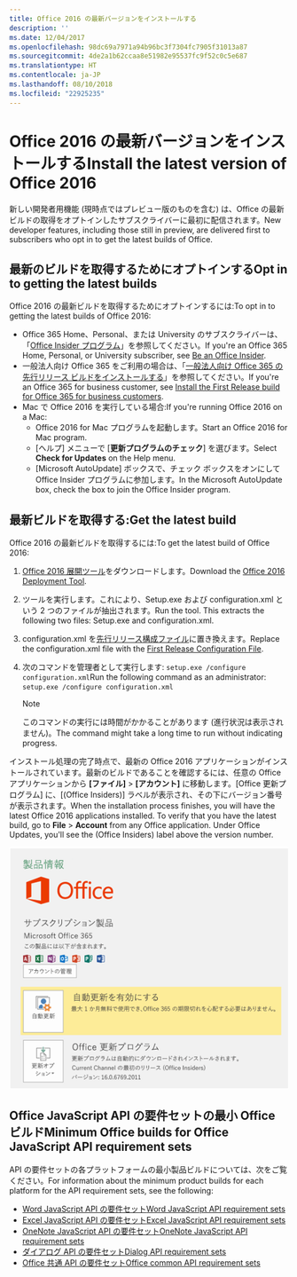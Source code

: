```yaml
---
title: Office 2016 の最新バージョンをインストールする
description: ''
ms.date: 12/04/2017
ms.openlocfilehash: 98dc69a7971a94b96bc3f7304fc7905f31013a87
ms.sourcegitcommit: 4de2a1b62ccaa8e51982e95537fc9f52c0c5e687
ms.translationtype: HT
ms.contentlocale: ja-JP
ms.lasthandoff: 08/10/2018
ms.locfileid: "22925235"
---
```

# <a name="install-the-latest-version-of-office-2016"></a><span data-ttu-id="48334-102">Office 2016 の最新バージョンをインストールする</span><span class="sxs-lookup"><span data-stu-id="48334-102">Install the latest version of Office 2016</span></span>

<span data-ttu-id="48334-103">新しい開発者用機能 (現時点ではプレビュー版のものを含む) は、Office の最新ビルドの取得をオプトインしたサブスクライバーに最初に配信されます。</span><span class="sxs-lookup"><span data-stu-id="48334-103">New developer features, including those still in preview, are delivered first to subscribers who opt in to get the latest builds of Office.</span></span> 

## <a name="opt-in-to-getting-the-latest-builds"></a><span data-ttu-id="48334-104">最新のビルドを取得するためにオプトインする</span><span class="sxs-lookup"><span data-stu-id="48334-104">Opt in to getting the latest builds</span></span>

<span data-ttu-id="48334-105">Office 2016 の最新ビルドを取得するためにオプトインするには:</span><span class="sxs-lookup"><span data-stu-id="48334-105">To opt in to getting the latest builds of Office 2016:</span></span> 

- <span data-ttu-id="48334-106">Office 365 Home、Personal、または University のサブスクライバーは、「[Office Insider プログラム](https://products.office.com/office-insider)」を参照してください。</span><span class="sxs-lookup"><span data-stu-id="48334-106">If you're an Office 365 Home, Personal, or University subscriber, see [Be an Office Insider](https://products.office.com/office-insider).</span></span>
- <span data-ttu-id="48334-107">一般法人向け Office 365 をご利用の場合は、「[一般法人向け Office 365 の先行リリース ビルドをインストールする](https://support.office.com/article/Install-the-First-Release-build-for-Office-365-for-business-customers-4dd8ba40-73c0-4468-b778-c7b744d03ead)」を参照してください。</span><span class="sxs-lookup"><span data-stu-id="48334-107">If you're an Office 365 for business customer, see [Install the First Release build for Office 365 for business customers](https://support.office.com/article/Install-the-First-Release-build-for-Office-365-for-business-customers-4dd8ba40-73c0-4468-b778-c7b744d03ead).</span></span>
- <span data-ttu-id="48334-108">Mac で Office 2016 を実行している場合:</span><span class="sxs-lookup"><span data-stu-id="48334-108">If you're running Office 2016 on a Mac:</span></span>
    - <span data-ttu-id="48334-109">Office 2016 for Mac プログラムを起動します。</span><span class="sxs-lookup"><span data-stu-id="48334-109">Start an Office 2016 for Mac program.</span></span>
    - <span data-ttu-id="48334-110">[ヘルプ] メニューで [**更新プログラムのチェック**] を選びます。</span><span class="sxs-lookup"><span data-stu-id="48334-110">Select **Check for Updates** on the Help menu.</span></span>
    - <span data-ttu-id="48334-111">[Microsoft AutoUpdate] ボックスで、チェック ボックスをオンにして Office Insider プログラムに参加します。</span><span class="sxs-lookup"><span data-stu-id="48334-111">In the Microsoft AutoUpdate box, check the box to join the Office Insider program.</span></span> 

## <a name="get-the-latest-build"></a><span data-ttu-id="48334-112">最新ビルドを取得する:</span><span class="sxs-lookup"><span data-stu-id="48334-112">Get the latest build</span></span>

<span data-ttu-id="48334-113">Office 2016 の最新ビルドを取得するには:</span><span class="sxs-lookup"><span data-stu-id="48334-113">To get the latest build of Office 2016:</span></span> 

1. <span data-ttu-id="48334-114">[Office 2016 展開ツール](https://www.microsoft.com/download/details.aspx?id=49117)をダウンロードします。</span><span class="sxs-lookup"><span data-stu-id="48334-114">Download the [Office 2016 Deployment Tool](https://www.microsoft.com/download/details.aspx?id=49117).</span></span> 
2. <span data-ttu-id="48334-p101">ツールを実行します。これにより、Setup.exe および configuration.xml という 2 つのファイルが抽出されます。</span><span class="sxs-lookup"><span data-stu-id="48334-p101">Run the tool. This extracts the following two files: Setup.exe and configuration.xml.</span></span>
3. <span data-ttu-id="48334-117">configuration.xml を[先行リリース構成ファイル](https://raw.githubusercontent.com/OfficeDev/Office-Add-in-Commands-Samples/master/Tools/FirstReleaseConfig/configuration.xml)に置き換えます。</span><span class="sxs-lookup"><span data-stu-id="48334-117">Replace the configuration.xml file with the [First Release Configuration File](https://raw.githubusercontent.com/OfficeDev/Office-Add-in-Commands-Samples/master/Tools/FirstReleaseConfig/configuration.xml).</span></span>
4. <span data-ttu-id="48334-118">次のコマンドを管理者として実行します: `setup.exe /configure configuration.xml`</span><span class="sxs-lookup"><span data-stu-id="48334-118">Run the following command as an administrator:  `setup.exe /configure configuration.xml`</span></span> 

    > [!NOTE]
    > <span data-ttu-id="48334-119">このコマンドの実行には時間がかかることがあります (進行状況は表示されません)。</span><span class="sxs-lookup"><span data-stu-id="48334-119">The command might take a long time to run without indicating progress.</span></span>

<span data-ttu-id="48334-p102">インストール処理の完了時点で、最新の Office 2016 アプリケーションがインストールされています。最新のビルドであることを確認するには、任意の Office アプリケーションから **[ファイル]**  >  **[アカウント]** に移動します。[Office 更新プログラム] に、[(Office Insiders)] ラベルが表示され、その下にバージョン番号が表示されます。</span><span class="sxs-lookup"><span data-stu-id="48334-p102">When the installation process finishes, you will have the latest Office 2016 applications installed. To verify that you have the latest build, go to **File** > **Account** from any Office application. Under Office Updates, you'll see the (Office Insiders) label above the version number.</span></span>

![Office Insiders のラベルと製品情報を示すスクリーンショット](../images/office-insiders.png)

## <a name="minimum-office-builds-for-office-javascript-api-requirement-sets"></a><span data-ttu-id="48334-124">Office JavaScript API の要件セットの最小 Office ビルド</span><span class="sxs-lookup"><span data-stu-id="48334-124">Minimum Office builds for Office JavaScript API requirement sets</span></span>

<span data-ttu-id="48334-125">API の要件セットの各プラットフォームの最小製品ビルドについては、次をご覧ください。</span><span class="sxs-lookup"><span data-stu-id="48334-125">For information about the minimum product builds for each platform for the API requirement sets, see the following:</span></span>

- [<span data-ttu-id="48334-126">Word JavaScript API の要件セット</span><span class="sxs-lookup"><span data-stu-id="48334-126">Word JavaScript API requirement sets</span></span>](https://dev.office.com/reference/add-ins/requirement-sets/word-api-requirement-sets)
- [<span data-ttu-id="48334-127">Excel JavaScript API の要件セット</span><span class="sxs-lookup"><span data-stu-id="48334-127">Excel JavaScript API requirement sets</span></span>](https://dev.office.com/reference/add-ins/requirement-sets/excel-api-requirement-sets)
- [<span data-ttu-id="48334-128">OneNote JavaScript API の要件セット</span><span class="sxs-lookup"><span data-stu-id="48334-128">OneNote JavaScript API requirement sets</span></span>](https://dev.office.com/reference/add-ins/requirement-sets/onenote-api-requirement-sets)
- [<span data-ttu-id="48334-129">ダイアログ API の要件セット</span><span class="sxs-lookup"><span data-stu-id="48334-129">Dialog API requirement sets</span></span>](https://dev.office.com/reference/add-ins/requirement-sets/dialog-api-requirement-sets)
- [<span data-ttu-id="48334-130">Office 共通 API の要件セット</span><span class="sxs-lookup"><span data-stu-id="48334-130">Office common API requirement sets</span></span>](https://dev.office.com/reference/add-ins/requirement-sets/office-add-in-requirement-sets)
